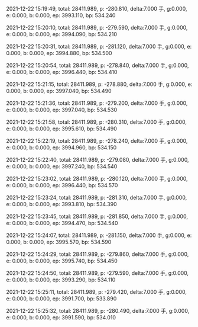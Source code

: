 2021-12-22 15:19:49, total: 28411.989, p: -280.810, delta:7.000 手, g:0.000, e: 0.000, b: 0.000, ep: 3993.110, bp: 534.240

2021-12-22 15:20:10, total: 28411.989, p: -279.590, delta:7.000 手, g:0.000, e: 0.000, b: 0.000, ep: 3994.090, bp: 534.210

2021-12-22 15:20:31, total: 28411.989, p: -281.120, delta:7.000 手, g:0.000, e: 0.000, b: 0.000, ep: 3994.880, bp: 534.500

2021-12-22 15:20:54, total: 28411.989, p: -278.840, delta:7.000 手, g:0.000, e: 0.000, b: 0.000, ep: 3996.440, bp: 534.410

2021-12-22 15:21:15, total: 28411.989, p: -278.880, delta:7.000 手, g:0.000, e: 0.000, b: 0.000, ep: 3997.040, bp: 534.490

2021-12-22 15:21:36, total: 28411.989, p: -279.200, delta:7.000 手, g:0.000, e: 0.000, b: 0.000, ep: 3997.040, bp: 534.530

2021-12-22 15:21:58, total: 28411.989, p: -280.310, delta:7.000 手, g:0.000, e: 0.000, b: 0.000, ep: 3995.610, bp: 534.490

2021-12-22 15:22:19, total: 28411.989, p: -278.240, delta:7.000 手, g:0.000, e: 0.000, b: 0.000, ep: 3994.960, bp: 534.150

2021-12-22 15:22:40, total: 28411.989, p: -279.080, delta:7.000 手, g:0.000, e: 0.000, b: 0.000, ep: 3997.240, bp: 534.540

2021-12-22 15:23:02, total: 28411.989, p: -280.120, delta:7.000 手, g:0.000, e: 0.000, b: 0.000, ep: 3996.440, bp: 534.570

2021-12-22 15:23:24, total: 28411.989, p: -281.310, delta:7.000 手, g:0.000, e: 0.000, b: 0.000, ep: 3993.810, bp: 534.390

2021-12-22 15:23:45, total: 28411.989, p: -281.850, delta:7.000 手, g:0.000, e: 0.000, b: 0.000, ep: 3994.470, bp: 534.540

2021-12-22 15:24:07, total: 28411.989, p: -281.150, delta:7.000 手, g:0.000, e: 0.000, b: 0.000, ep: 3995.570, bp: 534.590

2021-12-22 15:24:29, total: 28411.989, p: -279.860, delta:7.000 手, g:0.000, e: 0.000, b: 0.000, ep: 3995.740, bp: 534.450

2021-12-22 15:24:50, total: 28411.989, p: -279.590, delta:7.000 手, g:0.000, e: 0.000, b: 0.000, ep: 3993.290, bp: 534.110

2021-12-22 15:25:11, total: 28411.989, p: -279.420, delta:7.000 手, g:0.000, e: 0.000, b: 0.000, ep: 3991.700, bp: 533.890

2021-12-22 15:25:32, total: 28411.989, p: -280.490, delta:7.000 手, g:0.000, e: 0.000, b: 0.000, ep: 3991.590, bp: 534.010